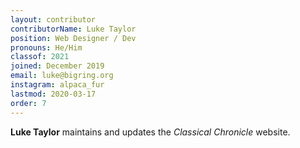 ```yaml
---
layout: contributor
contributorName: Luke Taylor
position: Web Designer / Dev
pronouns: He/Him
classof: 2021
joined: December 2019
email: luke@bigring.org
instagram: alpaca_fur
lastmod: 2020-03-17
order: 7
---
```

**Luke Taylor** maintains and updates the *Classical Chronicle* website.
